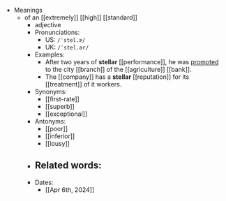 - Meanings
	- of an [[extremely]] [[high]] [[standard]]
		- adjective
		- Pronunciations:
			- US: `/ˈstel.ɚ/`
			- UK: `/ˈstel.ər/`
		- Examples:
			- After two years of **stellar** [[performance]], he was [promoted](promote) to the city [[branch]] of the [[agriculture]] [[bank]].
			- The [[company]] has a **stellar** [[reputation]] for its [[treatment]] of it workers.
		- Synonyms:
			- [[first-rate]]
			- [[superb]]
			- [[exceptional]]
		- Antonyms:
			- [[poor]]
			- [[inferior]]
			- [[lousy]]
		- Related words:
			-
		- Dates:
			- [[Apr 6th, 2024]]